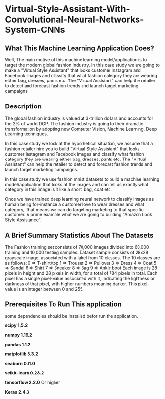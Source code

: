 # Virtual-Style-Assistant-With-Convolutional-Neural-Networks-System-CNNs

## What This Machine Learning Application Does?
Well, The main motive of this machine learning model/application is to target the modern global fashion industry. In this case study we are going to make a "Virtual Style Assistant" that looks customer Instagram and Facebook images and classify that what fashion category they are wearing either bag, dresses, pants etc. The "Virtual Assistant" can help the retailer to detect and forecast fashion trends and launch target marketing campaigns.

## Description
The global fashion industry is valued at 3-trillion dollars and accounts for the 2% of world DGP. The fashion industry is going to their dramatic transformation by adopting new Computer Vision, Machine Learning, Deep Learning techniques. 

In this case study we look at the hypothetical situation, we assume that a fashion retailer hire you to build "Virtual Style Assistant" that looks customer Instagram and Facebook images and classify what fashion category they are wearing either bag, dresses, pants etc. The "Virtual Assistant" can help the retailer to detect and forecast fashion trends and launch target marketing campaigns.

In this case study we use fashion mnist datasets to build a machine learning model/application that looks at the images and can tell us exactly what category in this image is it like a short, bag, coat etc. 

Once we have trained deep learning neural network to classify images as human being for-instance a customer love to wear dresses and what category, That means we can do targeting marketing to that specific customer. A prime example what we are going to building "Amazon Look Style Assistance". 

## A Brief Summary Statistics About The Datasets

The Fashion training set consists of 70,000 images divided into 60,000 training and 10,000 testing samples. Dataset sample consists of 28x28 grayscale image, associated with a label from 10 classes. The 10 classes are as follows: 0 => T-shirt/top 1 => Trouser 2 => Pullover 3 => Dress 4 => Coat 5 => Sandal 6 => Shirt 7 => Sneaker 8 => Bag 9 => Ankle boot Each image is 28 pixels in height and 28 pixels in width, for a total of 784 pixels in total. Each pixel has a single pixel-value associated with it, indicating the lightness or darkness of that pixel, with higher numbers meaning darker. This pixel-value is an integer between 0 and 255.

## Prerequisites To Run This application
some dependencies should be installed befor run the application.

**scipy 1.5.2**

**numpy 1.19.2**

**pandas 1.1.2**

**matplotlib 3.3.2**

**seaborn 0.11.0**

**scikit-learn 0.23.2**

**tensorflow 2.2.0** Or higher

**Keras 2.4.3**
